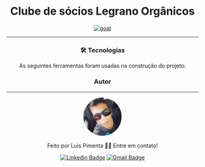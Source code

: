 <div align="center">
<h1>Clube de sócios Legrano Orgânicos</h1>

<a href="https://www.legrano.com.br">
  <img
    height="80"
    width="80"
    alt="goat"
    src="https://www.google.com/imgres?imgurl=https%3A%2F%2Fstatic.goomer.app%2Fstores%2F34952%2Fproducts%2Fmobile_menu%2Ftemplates%2F46517%2Flogo_v1593452968.png&imgrefurl=https%3A%2F%2Flegrano-organicos.goomer.app%2Fmenu&tbnid=N8d2NQ-tdqc5-M&vet=12ahUKEwiCsMT9mqfxAhVQCrkGHXZNABkQMygAegQIARBB..i&docid=7mtOxsd5NdxTCM&w=350&h=196&q=legrano%20org%C3%A2nicos&ved=2ahUKEwiCsMT9mqfxAhVQCrkGHXZNABkQMygAegQIARBB"
  />
</a>

<hr />



### 🛠 Tecnologias

As seguintes ferramentas foram usadas na construção do projeto:

### Autor
---

 <img style="border-radius: 50%;" src="selfie.jpg" width="100px;" alt=""/>

Feito por Luis Pimenta 👋🏽 Entre em contato!

[![Linkedin Badge](https://img.shields.io/badge/-LuisPimenta-blue?style=flat-square&logo=Linkedin&logoColor=white&link=https://www.linkedin.com/in/luis-felipe-araujo-pimenta-60a1b7118/)](https://www.linkedin.com/in/luis-felipe-araujo-pimenta-60a1b7118/) 
[![Gmail Badge](https://img.shields.io/badge/-luisfelipearaujopimenta@gmail.com-c14438?style=flat-square&logo=Gmail&logoColor=white&link=mailto:luisfelipearaujopimenta@gmail.com)](mailto:luisfelipearaujopimenta@gmail.com)


